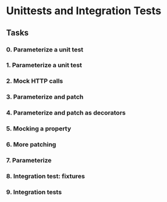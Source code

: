 # Unittests and Integration Tests

## Tasks

### 0. Parameterize a unit test
### 1. Parameterize a unit test
### 2. Mock HTTP calls
### 3. Parameterize and patch
### 4. Parameterize and patch as decorators
### 5. Mocking a property
### 6. More patching
### 7. Parameterize
### 8. Integration test: fixtures
### 9. Integration tests
